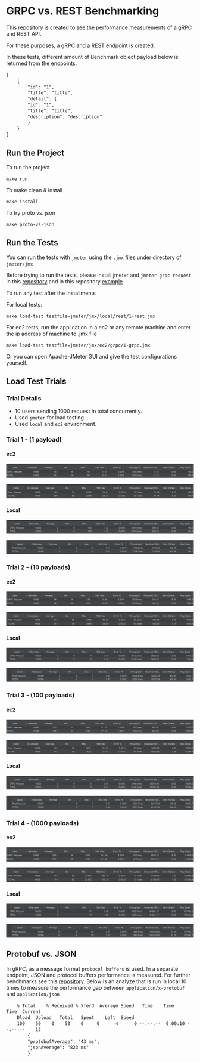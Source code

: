 # GRPC vs. REST Benchmarking

This repository is created to see the performance measurements of a gRPC and REST API.

For these purposes, a gRPC and a REST endpoint is created.

In these tests, different amount of Benchmark object payload below is returned from the endpoints.

```
[
    {
        "id": "1",
        "title": "title",
        "detail": {
        "id": "1",
        "title": "title",
        "description": "description"
        }
    }
]
```

## Run the Project

To run the project

```
make run
```

To make clean & install

```
make install
```

To try proto vs. json

```
make proto-vs-json
```

## Run the Tests

You can run the tests with ```jmeter``` using the ```.jmx``` files under directory of ```jmeter/jmx```

Before trying to run the tests, please install jmeter and ```jmeter-grpc-request``` in this [repository](https://github.com/zalopay-oss/jmeter-grpc-request) and in this repository [example](https://github.com/zalopay-oss/jmeter-grpc-request/tree/master/dist/example)

To run any test after the installments

For local tests:

```
make load-test testfile=jmeter/jmx/local/rest/1-rest.jmx
```

For ec2 tests, run the application in a ec2 or any remote machine and enter the ip address of machine to .jmx file

```
make load-test testfile=jmeter/jmx/ec2/grpc/1-grpc.jmx
```

Or you can open Apache-JMeter GUI and give the test configurations yourself.



## Load Test Trials

### Trial Details
- 10 users sending 1000 request in total concurrently.
- Used ```jmeter``` for load testing.
- Used ```local``` and ```ec2``` environment.

### Trial 1 - (1 payload)
#### ec2
![ec2-1-grpc](jmeter/analyze/ec2/grpc/1-grpc.png)

![ec2-1-rest](jmeter/analyze/ec2/rest/1-rest.png)

#### Local
![local-1-grpc](jmeter/analyze/local/grpc/1-grpc.png)

![local-1-rest](jmeter/analyze/local/rest/1-rest.png)

### Trial 2 - (10 payloads)
#### ec2
![ec2-10-grpc](jmeter/analyze/ec2/grpc/10-grpc.png)

![ec2-10-rest](jmeter/analyze/ec2/rest/10-rest.png)

#### Local
![local-10-grpc](jmeter/analyze/local/grpc/10-grpc.png)

![local-10-rest](jmeter/analyze/local/rest/10-rest.png)

### Trial 3 - (100 payloads)
#### ec2
![ec2-100-grpc](jmeter/analyze/ec2/grpc/100-grpc.png)

![ec2-100-rest](jmeter/analyze/ec2/rest/100-rest.png)

#### Local
![local-100-grpc](jmeter/analyze/local/grpc/100-grpc.png)

![local-100-rest](jmeter/analyze/local/rest/100-rest.png)

### Trial 4 - (1000 payloads)
#### ec2
![ec2-1000-grpc](jmeter/analyze/ec2/grpc/1000-grpc.png)

![ec2-1000-rest](jmeter/analyze/ec2/rest/1000-rest.png)

#### Local
![local-1000-grpc](jmeter/analyze/local/grpc/1000-grpc.png)

![local-1000-rest](jmeter/analyze/local/rest/1000-rest.png)

## Protobuf vs. JSON

In gRPC, as a message format ```protocol buffers``` is used. In a separate endpoint, JSON and protocol buffers performance is measured. For further benchmarks see this [repository](https://github.com/brunokrebs/auth0-speed-test). Below is an analyze that is run in local 10 times to measure the performance gap between ```application/x-protobuf``` and ```application/json```

```
    % Total    % Received % Xferd  Average Speed   Time    Time     Time  Current
    Dload  Upload   Total   Spent    Left  Speed
    100    50    0    50    0     0      4      0 --:--:--  0:00:10 --:--:--    12
        {
        "protobufAverage": "43 ms",
        "jsonAverage": "823 ms"
        }
```





























